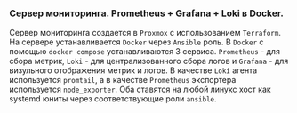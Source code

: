 ### Сервер мониторинга. Prometheus + Grafana + Loki в Docker.

Сервер мониторинга создается в `Proxmox` с использованием `Terraform`. На сервере устанавливается `Docker` через `Ansible` роль. В `Docker` с помощью `docker compose` устанавливаются 3 сервиса. `Prometheus` - для сбора метрик, `Loki` - для централизованного сбора логов и `Grafana` - для визульного отображения метрик и логов. В качестве `Loki` агента используется `promtail`, а в качестве `Prometheus` экспортера используется `node_exporter`. Оба ставятся на любой линукс хост как systemd юниты через соответствующие роли `ansible`. 

